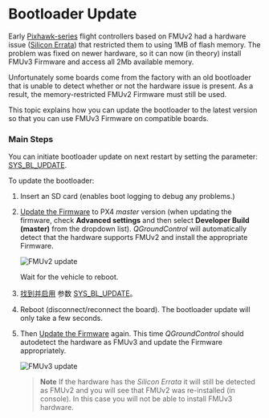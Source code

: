 # Bootloader Update

Early [Pixhawk-series](../flight_controller/pixhawk_series.md#fmu-versions) flight controllers based on FMUv2 had a hardware issue ([Silicon Errata](../flight_controller/silicon_errata.md#fmuv2--pixhawk-silicon-errata)) that restricted them to using 1MB of flash memory. The problem was fixed on newer hardware, so it can now (in theory) install FMUv3 Firmware and access all 2Mb available memory.

Unfortunately some boards come from the factory with an old bootloader that is unable to detect whether or not the hardware issue is present. As a result, the memory-restricted FMUv2 Firmware must still be used.

This topic explains how you can update the bootloader to the latest version so that you can use FMUv3 Firmware on compatible boards.

### Main Steps

You can initiate bootloader update on next restart by setting the parameter: [SYS_BL_UPDATE](../advanced_config/parameter_reference.md#SYS_BL_UPDATE).

To update the bootloader:

1. Insert an SD card (enables boot logging to debug any problems.)
2. [Update the Firmware](../config/firmware.md) to PX4 *master* version (when updating the firmware, check **Advanced settings** and then select **Developer Build (master)** from the dropdown list). *QGroundControl* will automatically detect that the hardware supports FMUv2 and install the appropriate Firmware.
    
    ![FMUv2 update](../../assets/qgc/setup/firmware/bootloader_update.jpg)
    
    Wait for the vehicle to reboot.

3. [找到并启用](../advanced_config/parameters.md#parameter-configuration) 参数 [SYS_BL_UPDATE](../advanced_config/parameter_reference.md#SYS_BL_UPDATE)。

4. Reboot (disconnect/reconnect the board). The bootloader update will only take a few seconds.
5. Then [Update the Firmware](../config/firmware.md) again. This time *QGroundControl* should autodetect the hardware as FMUv3 and update the Firmware appropriately.
    
    ![FMUv3 update](../../assets/qgc/setup/firmware/bootloader_fmu_v3_update.jpg)
    
    > **Note** If the hardware has the *Silicon Errata* it will still be detected as FMUv2 and you will see that FMUv2 was re-installed (in console). In this case you will not be able to install FMUv3 hardware.